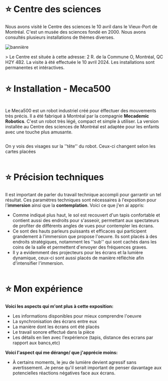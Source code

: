 # ⭐ Centre des sciences
Nous avons visité le Centre des sciences le 10 avril dans le Vieux-Port de Montréal. C'est un musée des sciences fondé en 2000. Nous avons consultés plusieurs installations de thèmes diverses.  
 
![bannière]()

­­> Le Centre est située à cette adresse: 2 R. de la Commune O, Montréal, QC H2Y 4B2. La visite à été effectuée le 10 avril 2024. Les installations sont permanentes et intéractives.

# ⭐ Installation - Meca500

![]()

Le Meca500 est un robot industriel créé pour éffectuer des mouvements très précis. Il a été fabriqué à Montréal par la compagnie **Mecademic Robotics**. C'est un robot très légé, compact et simple à utiliser. La version installée au Centre des sciences de Montréal est adaptée pour les enfants avec une touche plus amusante.
  
![]()

On y vois des visages sur la ''tête'' du robot. Ceux-ci changent selon les cartes placées     
  
![]()

# ⭐ Précision techniques
 Il est important de parler du travail technique accompli pour garrantir un tel résultat. Ces paramètres techniques sont nécessaires à l'exposition pour l'**immersion** ainsi que la **contemplation**. Voici ce que j'en ai appris: 
 - Comme indiqué plus haut, le sol est recouvert d'un tapis confortable et contient aussi des endroits pour s'asseoir, permettant aux spectateurs de profiter de différents angles de vues pour contempler les écrans.
 - Ce sont des hauts parleurs puissants et efficaces qui participent grandement à l'immersion que propose l'oeuvre. Ils sont placés à des endroits stratégiques, notamment les ''sub'' qui sont cachés dans les coins de la salle et permettent d'envoyer des fréquences graves. 
 - Il y a evidemment des projecteurs pour les écrans et la lumière dynamique, ceux-ci sont aussi placés de manière réfléchie afin d'intensifier l'immersion. 

![]()

# ⭐ Mon expérience  
**Voici les aspects qui m'ont plus à cette exposition:**
- Les informations disponibles pour mieux comprendre l'oeuvre
- La synchronisation des écrans entre eux
- La manière dont les écrans ont été placés
- Le travail sonore effectué dans la pièce
- Les détails en lien avec l'expérience (tapis, distance des ecrans par rapport aux bancs,etc)
  
**Voici l'aspect qui me dérange/ que j'apprécie moins:**
- À certains moments, le jeu de lumière devient agressif sans avertissement. Je pense qu'il serait important de penser davantage aux potencielles réactions négatives face aux écrans.


